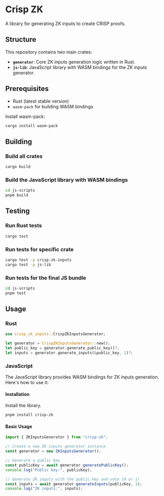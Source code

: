 # Crisp ZK

A library for generating ZK inputs to create CRISP proofs.

## Structure

This repository contains two main crates:

- **`generator`**: Core ZK inputs generation logic written in Rust.
- **`js-lib`**: JavaScript library with WASM bindings for the ZK inputs generator.

## Prerequisites

- Rust (latest stable version)
- `wasm-pack` for building WASM bindings

Install wasm-pack:

```bash
cargo install wasm-pack
```

## Building

### Build all crates

```bash
cargo build
```

### Build the JavaScript library with WASM bindings

```bash
cd js-scripts
pnpm build
```

## Testing

### Run Rust tests

```bash
cargo test
```

### Run tests for specific crate

```bash
cargo test -p crisp-zk-inputs
cargo test -p js-lib
```

### Run tests for the final JS bundle

```bash
cd js-scripts
pnpm test
```

## Usage

### Rust

```rust
use crisp_zk_inputs::CrispZKInputsGenerator;

let generator = CrispZKInputsGenerator::new();
let public_key = generator.generate_public_key()?;
let inputs = generator.generate_inputs(&public_key, 1)?;
```

### JavaScript

The JavaScript library provides WASM bindings for ZK inputs generation. Here's how to use it:

#### Installation

Install the library.

```bash
pnpm install crisp-zk
```

#### Basic Usage

```javascript
import { ZKInputsGenerator } from "crisp-zk";

// Create a new ZK inputs generator instance
const generator = new ZKInputsGenerator();

// Generate a public key
const publicKey = await generator.generatePublicKey();
console.log("Public key:", publicKey);

// Generate ZK inputs with the public key and vote (0 or 1)
const inputs = await generator.generateInputs(publicKey, 1);
console.log("ZK inputs:", inputs);
```
